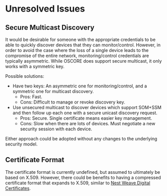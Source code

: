 # Unresolved Issues #

## Secure Multicast Discovery ##

It would be desirable for someone with the appropriate credentials to
be able to quickly discover devices that they can monitor/control.
However, in order to avoid the case where the loss of a single device
leads to the compromise of the entire network, monitoring/control
credentials are typically asymmetric. While OSCORE does support secure
multicast, it only works with a symmetric key.

Possible solutions:

*   Have two keys: An asymmetric one for monitoring/control, and a
    symmetric one for multicast discovery.
    *   Pros: Fast.
    *   Cons: Difficult to manage or revoke discovery key.
*   Use unsecured multicast to discover devices which support SOM+SSM
    and then follow up each one with a secure unicast discovery
    request.
    *   Pros: Secure. Single certificate means easier key management.
    *   Cons: Slow when there are lots of devices. Must negotiate a
        new security session with each device.

Either approach could be adopted without any changes to the underlying
security model.

## Certificate Format ##

The certificate format is currently undefined, but assumed to
ultimately be based on X.509. However, there could be benefits to
having a compressed certificate format that expands to X.509, similar
to [Nest Weave Digital Certificates][NWDC].

[NWDC]: https://github.com/openweave/openweave-core/blob/b506d9e3c28eee887517c1f31f605f6e8151c039/doc/specs/protocol-specification-weave-digital-certificates.pdf
